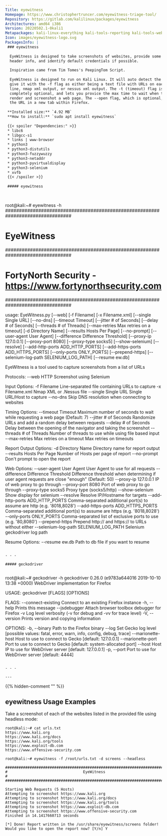 ```yaml
---
Title: eyewitness
Homepage: https://www.christophertruncer.com/eyewitness-triage-tool/
Repository: https://gitlab.com/kalilinux/packages/eyewitness
Architectures: amd64 i386
Version: 20220502.1-0kali1
Metapackages: kali-linux-everything kali-tools-reporting kali-tools-web 
Icon: images/eyewitness-logo.svg
PackagesInfo: |
 ### eyewitness
 
  EyeWitness is designed to take screenshots of websites, provide some server
  header info, and identify default credentials if possible.
   
  Inspiration came from Tim Tomes's PeepingTom Script.
   
  EyeWitness is designed to run on Kali Linux. It will auto detect the file you
  give it with the -f flag as either being a text file with URLs on each new
  line, nmap xml output, or nessus xml output. The -t (timeout) flag is
  completely optional, and lets you provice the max time to wait when trying to
  render and screenshot a web page. The --open flag, which is optional, will open
  the URL in a new tab within Firefox.
 
 **Installed size:** `4.92 MB`  
 **How to install:** `sudo apt install eyewitness`  
 
 {{< spoiler "Dependencies:" >}}
 * libc6 
 * libgcc-s1 
 * links | www-browser
 * python3
 * python3-distutils
 * python3-fuzzywuzzy
 * python3-netaddr
 * python3-pyvirtualdisplay
 * python3-selenium
 * xvfb
 {{< /spoiler >}}
 
 ##### eyewitness
 
 
 ```
 root@kali:~# eyewitness -h
 ################################################################################
 #                                  EyeWitness                                  #
 ################################################################################
 #           FortyNorth Security - https://www.fortynorthsecurity.com           #
 ################################################################################
 
 usage: EyeWitness.py [--web] [-f Filename] [-x Filename.xml]
                      [--single Single URL] [--no-dns] [--timeout Timeout]
                      [--jitter # of Seconds] [--delay # of Seconds]
                      [--threads # of Threads]
                      [--max-retries Max retries on a timeout]
                      [-d Directory Name] [--results Hosts Per Page]
                      [--no-prompt] [--user-agent User Agent]
                      [--difference Difference Threshold]
                      [--proxy-ip 127.0.0.1] [--proxy-port 8080]
                      [--proxy-type socks5] [--show-selenium] [--resolve]
                      [--add-http-ports ADD_HTTP_PORTS]
                      [--add-https-ports ADD_HTTPS_PORTS]
                      [--only-ports ONLY_PORTS] [--prepend-https]
                      [--selenium-log-path SELENIUM_LOG_PATH] [--resume ew.db]
 
 EyeWitness is a tool used to capture screenshots from a list of URLs
 
 Protocols:
   --web                 HTTP Screenshot using Selenium
 
 Input Options:
   -f Filename           Line-separated file containing URLs to capture
   -x Filename.xml       Nmap XML or .Nessus file
   --single Single URL   Single URL/Host to capture
   --no-dns              Skip DNS resolution when connecting to websites
 
 Timing Options:
   --timeout Timeout     Maximum number of seconds to wait while requesting a
                         web page (Default: 7)
   --jitter # of Seconds
                         Randomize URLs and add a random delay between requests
   --delay # of Seconds  Delay between the opening of the navigator and taking
                         the screenshot
   --threads # of Threads
                         Number of threads to use while using file based input
   --max-retries Max retries on a timeout
                         Max retries on timeouts
 
 Report Output Options:
   -d Directory Name     Directory name for report output
   --results Hosts Per Page
                         Number of Hosts per page of report
   --no-prompt           Don't prompt to open the report
 
 Web Options:
   --user-agent User Agent
                         User Agent to use for all requests
   --difference Difference Threshold
                         Difference threshold when determining if user agent
                         requests are close "enough" (Default: 50)
   --proxy-ip 127.0.0.1  IP of web proxy to go through
   --proxy-port 8080     Port of web proxy to go through
   --proxy-type socks5   Proxy type (socks5/http)
   --show-selenium       Show display for selenium
   --resolve             Resolve IP/Hostname for targets
   --add-http-ports ADD_HTTP_PORTS
                         Comma-separated additional port(s) to assume are http
                         (e.g. '8018,8028')
   --add-https-ports ADD_HTTPS_PORTS
                         Comma-separated additional port(s) to assume are https
                         (e.g. '8018,8028')
   --only-ports ONLY_PORTS
                         Comma-separated list of exclusive ports to use (e.g.
                         '80,8080')
   --prepend-https       Prepend http:// and https:// to URLs without either
   --selenium-log-path SELENIUM_LOG_PATH
                         Selenium geckodriver log path
 
 Resume Options:
   --resume ew.db        Path to db file if you want to resume
 ```
 
 - - -
 
 ##### geckodriver
 
 
 ```
 root@kali:~# geckodriver -h
 geckodriver 0.26.0 (e9783a644016 2019-10-10 13:38 +0000) 
 WebDriver implementation for Firefox
 
 USAGE:
     geckodriver [FLAGS] [OPTIONS]
 
 FLAGS:
         --connect-existing    Connect to an existing Firefox instance
     -h, --help                Prints this message
         --jsdebugger          Attach browser toolbox debugger for Firefox
     -v                        Log level verbosity (-v for debug and -vv for trace level)
     -V, --version             Prints version and copying information
 
 OPTIONS:
     -b, --binary <BINARY>           Path to the Firefox binary
         --log <LEVEL>               Set Gecko log level [possible values: fatal, error, warn, info, config, debug,
                                     trace]
         --marionette-host <HOST>    Host to use to connect to Gecko [default: 127.0.0.1]
         --marionette-port <PORT>    Port to use to connect to Gecko [default: system-allocated port]
         --host <HOST>               Host IP to use for WebDriver server [default: 127.0.0.1]
     -p, --port <PORT>               Port to use for WebDriver server [default: 4444]
 ```
 
 - - -
 
---
```

{{% hidden-comment "<!--Do not edit anything above this line-->" %}}

## eyewitness Usage Examples

Take a screenshot of each of the websites listed in the provided file using headless mode:

```
root@kali:~# cat urls.txt
https://www.kali.org
https://www.kali.org/docs
https://www.kali.org/tools
https://www.exploit-db.com
https://www.offensive-security.com

root@kali:~# eyewitness -f /root/urls.txt -d screens --headless

################################################################################
#                                  EyeWitness                                  #
################################################################################

Starting Web Requests (5 Hosts)
Attempting to screenshot https://www.kali.org
Attempting to screenshot https://www.kali.org/docs
Attempting to screenshot https://www.kali.org/tools
Attempting to screenshot https://www.exploit-db.com
Attempting to screenshot https://www.offensive-security.com
Finished in 14.1417660713 seconds

[*] Done! Report written in the /usr/share/eyewitness/screens folder!
Would you like to open the report now? [Y/n] Y
```
